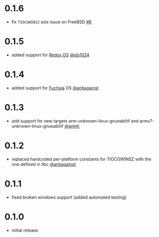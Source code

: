 # 0.1.6

* fix `TIOCGWINSZ` size issue on FreeBSD [#6](https://github.com/softprops/termsize/pull/9)

# 0.1.5

* added support for [Redox OS](https://github.com/redox-os/redox) [@ids1024](https://github.com/softprops/termsize/pull/8)

# 0.1.4

* added support for [Fuchsia](https://en.wikipedia.org/wiki/Google_Fuchsia) OS [@antiagainst](https://github.com/softprops/termsize/pull/5)

# 0.1.3

* add support for new targets arm-unknown-linux-gnueabihf and armv7-unknown-linux-gnueabihf [@wimh](https://github.com/softprops/termsize/pull/3)

# 0.1.2

* replaced hardcoded per-platform constants for TIOCGWINSZ with the one defined in libc [@antiagainst](https://github.com/softprops/termsize/pull/4)

# 0.1.1

* fixed broken windows support (added automated testing)

# 0.1.0

* initial release
